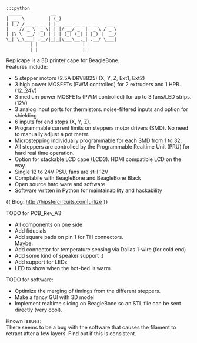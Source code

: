     :::python
     _____           __
    | ___ \         | (_)
    | |_/ /___ _ __ | |_  ___ __ _ _ __   ___
    |    // _ \  _ \| | |/ __/ _  |  _ \ / _ \
    | |\ \  __/ |_) | | | (_| (_| | |_) |  __/
    \_| \_\___| .__/|_|_|\___\__,_| .__/ \___|
             | |                 | |
             |_|                 |_|

Replicape is a 3D printer cape for BeagleBone.  
Features include:  
-   5 stepper motors (2.5A DRV8825) (X, Y, Z, Ext1, Ext2)  
-   3 high power MOSFETs (PWM controlled) for 2 extruders and 1 HPB.  (12..24V)  
-   3 medium power MOSFETs (PWM controlled) for up to 3 fans/LED strips.  (12V)  
-   3 analog input ports for thermistors. noise-filtered inputs and option for shielding  
-   6 inputs for end stops (X, Y, Z).  
-   Programmable current limits on steppers motor drivers (SMD). No need to manually adjust a pot meter.  
-   Microstepping individually programmable for each SMD from 1 to 32.  
-   All steppers are controlled by the Programmable Realtime Unit (PRU) for hard real time operation.  
-   Option for stackable LCD cape (LCD3). HDMI compatible LCD on the way. 
-   Single 12 to 24V PSU, fans are still 12V  
-   Comptabile with BeagleBone and BeagleBone Black  
-   Open source hard ware and software  
-   Software written in Python for maintainability and hackability  
  
{{ Blog: http://hipstercircuits.com|urlize }}

TODO for PCB_Rev_A3:  
- All components on one side  
- Add fiducials  
- Add square pads on pin 1 for TH connectors.  
Maybe:  
- Add connector for temperature sensing via Dallas 1-wire (for cold end)   
- Add some kind of speaker support :)  
- Add support for LEDs  
- LED to show when the hot-bed is warm.  


TODO for software:  
- Optimize the merging of timings from the different steppers.  
- Make a fancy GUI with 3D model  
- Implement realtime slicing on BeagleBone so an STL file can be sent directly (very cool).  

Known issues:  
There seems to be a bug with the software that causes the 
filament to retract after a few layers. Find out if this is consistent. 


